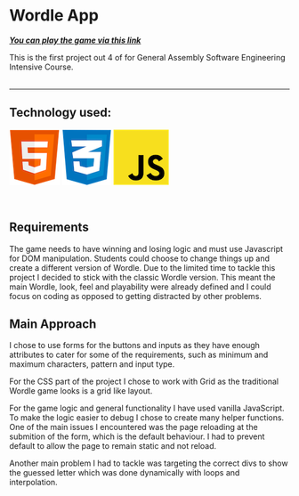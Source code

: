 # Wordle App

[**_You can play the game via this link_**](https://lyli127.github.io/wordle-app/)

This is the first project out 4 of for General Assembly Software Engineering Intensive Course.
<br/>
<br/>

---

## Technology used:
![HTML](https://github.com/lyli127/wordle-app/blob/main/images/html5-logo.png?sanitize=true&raw=true "HTML")
![CSS](https://github.com/lyli127/wordle-app/blob/main/images/css-logo.png?sanitize=true&raw=true "CSS")
![JavaScript](https://github.com/lyli127/wordle-app/blob/main/images/javascript-logo.png?sanitize=true&raw=true "JavaScript")

<br/>

## Requirements

The game needs to have winning and losing logic and must use Javascript for DOM manipulation.
Students could choose to change things up and create a different version of Wordle. Due to the limited time to tackle this project I decided to stick with the classic Wordle version. This meant the main Wordle, look, feel and playability were already defined and I could focus on coding as opposed to getting distracted by other problems.

## Main Approach

I chose to use forms for the buttons and inputs as they have enough attributes to cater for some of the requirements, such as minimum and maximum characters, pattern and input type.

For the CSS part of the project I chose to work with Grid as the traditional Wordle game looks is a grid like layout.

For the game logic and general functionality I have used vanilla JavaScript. To make the logic easier to debug I chose to create many helper functions. One of the main issues I encountered was the page reloading at the submition of the form, which is the default behaviour. I had to prevent default to allow the page to remain static and not reload.

Another main problem I had to tackle was targeting the correct divs to show the guessed letter which was done dynamically with loops and interpolation.
